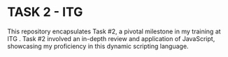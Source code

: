 # TASK 2 - ITG
This repository encapsulates Task #2, a pivotal milestone in my training at ITG .
 Task #2 involved an in-depth review and application of JavaScript, showcasing my proficiency in this dynamic scripting language.

